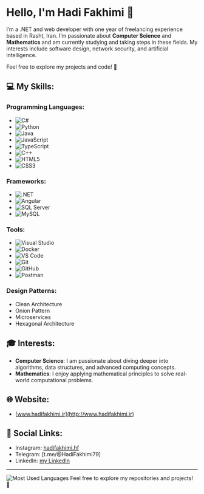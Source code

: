 # Hello, I'm Hadi Fakhimi 👋

I’m a .NET and web developer with one year of freelancing experience based in Rasht, Iran. I’m passionate about **Computer Science** and **Mathematics** and am currently studying and taking steps in these fields. My interests include software design, network security, and artificial intelligence.

Feel free to explore my projects and code! 🚀

## 💻 My Skills:
### Programming Languages:
- ![C#](https://img.shields.io/badge/-C%23-239120?style=flat&logo=csharp&logoColor=ffffff)
- ![Python](https://img.shields.io/badge/-Python-3776AB?style=flat&logo=python&logoColor=ffffff)
- ![Java](https://img.shields.io/badge/-Java-007396?style=flat&logo=java&logoColor=ffffff)
- ![JavaScript](https://img.shields.io/badge/-JavaScript-F7DF1E?style=flat&logo=javascript&logoColor=000000)
- ![TypeScript](https://img.shields.io/badge/-TypeScript-3178C6?style=flat&logo=typescript&logoColor=ffffff)
- ![C++](https://img.shields.io/badge/-C%2B%2B-00599C?style=flat&logo=cplusplus&logoColor=ffffff)
- ![HTML5](https://img.shields.io/badge/-HTML5-E34F26?style=flat&logo=html5&logoColor=ffffff)
- ![CSS3](https://img.shields.io/badge/-CSS3-1572B6?style=flat&logo=css3&logoColor=ffffff)

### Frameworks:
- ![.NET](https://img.shields.io/badge/-.NET-512BD4?style=flat&logo=.net&logoColor=ffffff)
- ![Angular](https://img.shields.io/badge/-Angular-DD0031?style=flat&logo=angular&logoColor=ffffff)
- ![SQL Server](https://img.shields.io/badge/SQL_Server-CC2927?style=flat&logo=microsoft-sql-server&logoColor=ffffff)
- ![MySQL](https://img.shields.io/badge/MySQL-4479A1?style=flat&logo=mysql&logoColor=ffffff)

### Tools:
- ![Visual Studio](https://img.shields.io/badge/Visual_Studio-5C2D91?style=flat&logo=visual-studio&logoColor=ffffff)
- ![Docker](https://img.shields.io/badge/Docker-2496ED?style=flat&logo=docker&logoColor=ffffff)
- ![VS Code](https://img.shields.io/badge/VS_Code-0078D4?style=flat&logo=visualstudiocode&logoColor=ffffff)
- ![Git](https://img.shields.io/badge/Git-F05032?style=flat&logo=git&logoColor=ffffff)
- ![GitHub](https://img.shields.io/badge/GitHub-181717?style=flat&logo=github&logoColor=ffffff)
- ![Postman](https://img.shields.io/badge/Postman-FF6C37?style=flat&logo=postman&logoColor=ffffff)

### Design Patterns:
- Clean Architecture
- Onion Pattern
- Microservices
- Hexagonal Architecture

## 🎓 Interests:
- **Computer Science**: I am passionate about diving deeper into algorithms, data structures, and advanced computing concepts.
- **Mathematics**: I enjoy applying mathematical principles to solve real-world computational problems.

## 🌐 Website:
- [www.hadifakhimi.ir](http://www.hadifakhimi.ir)

## 📱 Social Links:
- Instagram:
[hadifakhimi.hf](https://www.instagram.com/hadifakhimi.hf?igsh=MXVvMW1veGdoMnJsZQ==)
- Telegram: [t.me/@HadiFakhimi79]
- LinkedIn: [my LinkedIn](https://www.linkedin.com/in/hadi-fakhimi-734180307?utm_source=share&utm_campaign=share_via&utm_content=profile&utm_medium=android_app)

---
![Most Used Languages](https://github-readme-stats.vercel.app/api/top-langs/?username=Hadi-Fakhimi&layout=compact)
Feel free to explore my repositories and projects! 🚀
